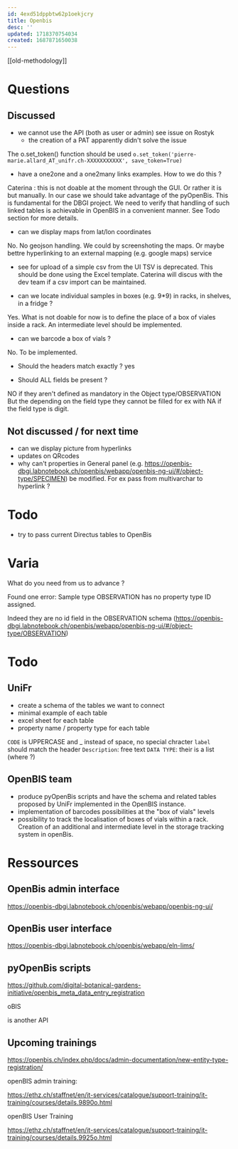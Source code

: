 ```yaml
---
id: 4exd51dppbtw62p1oekjcry
title: Openbis
desc: ''
updated: 1718370754034
created: 1687871650038
---
```



[[old-methodology]]
# Questions

## Discussed 

- we cannot use the API (both as user or admin) see issue on Rostyk 
  - the creation of a PAT apparently didn't solve the issue

The o.set_token() function should be used
`o.set_token('pierre-marie.allard_AT_unifr.ch-XXXXXXXXXXX', save_token=True)` 

- have a one2one and a one2many links examples. How to we do this ?

Caterina : this is not doable at the moment through the GUI. Or rather it is but manually.
In our case we should take advantage of the pyOpenBis. 
This is fundamental for the DBGI project. We need to verify that handling of such linked tables is achievable in OpenBIS in a convenient manner. See Todo section for more details.

- can we display maps from lat/lon coordinates

No. No geojson handling. We could by screenshoting the maps.
Or maybe bettre hyperlinking to an external mapping (e.g. google maps) service

- see for upload of a simple csv from the UI
TSV is deprecated. This should be done using the Excel template. Caterina will discus with the dev team if a csv import can be maintained.

- can we locate individual samples in boxes (e.g. 9*9) in racks, in shelves, in a fridge ?

Yes. What is not doable for now is to define the place of a box of viales inside a rack.
An intermediate level should be implemented.

- can we barcode a box of vials ?

No. To be implemented.

- Should the headers match exactly ? 
yes 

- Should ALL fields be present ?

NO if they aren't defined as mandatory in the Object type/OBSERVATION
But the depending on the field type they cannot be filled for ex with NA if the field type is digit.




## Not discussed / for next time
- can we display picture from hyperlinks
- updates on QRcodes
- why can't properties in General panel (e.g. https://openbis-dbgi.labnotebook.ch/openbis/webapp/openbis-ng-ui/#/object-type/SPECIMEN) be modified. For ex pass from multivarchar to hyperlink ?


# Todo

- try to pass current Directus tables to OpenBis



# Varia

What do you need from us to advance ?


Found  one error:
Sample type OBSERVATION has no property type ID assigned.

Indeed they are no id field in the OBSERVATION schema (https://openbis-dbgi.labnotebook.ch/openbis/webapp/openbis-ng-ui/#/object-type/OBSERVATION)


# Todo 

## UniFr

- create a schema of the tables we want to connect
- minimal example of each table
- excel sheet for each table
- property name / property type for each table

`CODE` is UPPERCASE and _ instead of space, no special chracter
`label` should match the header 
`Description`: free text 
`DATA TYPE`: their is a list (where ?)


## OpenBIS team

- produce pyOpenBis scripts and have the schema  and related tables proposed by UniFr implemented in the OpenBIS instance.
- implementation of barcodes possibilities at the "box of vials" levels
- possibility to track the localisation of boxes of vials within a rack. Creation of an additional and intermediate level in the storage tracking system in openBis.




# Ressources

## OpenBis admin interface
https://openbis-dbgi.labnotebook.ch/openbis/webapp/openbis-ng-ui/
## OpenBis user interface
https://openbis-dbgi.labnotebook.ch/openbis/webapp/eln-lims/
## pyOpenBis scripts
https://github.com/digital-botanical-gardens-initiative/openbis_meta_data_entry_registration


oBIS

is another API



## Upcoming trainings


https://openbis.ch/index.php/docs/admin-documentation/new-entity-type-registration/
 
openBIS admin training: 

https://ethz.ch/staffnet/en/it-services/catalogue/support-training/it-training/courses/details.9890o.html
 
openBIS User Training 

https://ethz.ch/staffnet/en/it-services/catalogue/support-training/it-training/courses/details.9925o.html
 


